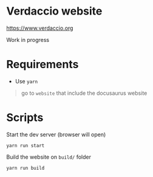 # Verdaccio website

https://www.verdaccio.org

Work in progress

# Requirements

- Use `yarn`

> go to `website` that include the docusaurus website

# Scripts

Start the dev server (browser will open)
```
yarn run start
```

Build the website on `build/` folder
```
yarn run build
```
